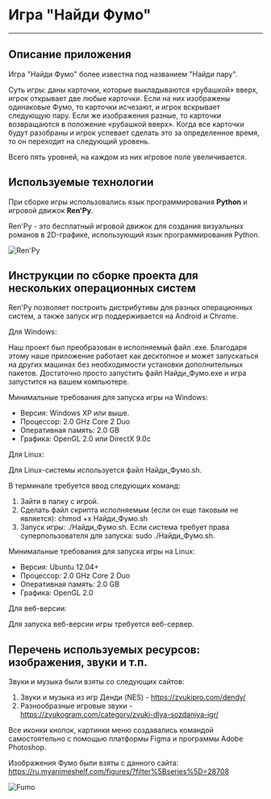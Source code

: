 # Игра "Найди Фумо"

---

## Описание приложения

Игра "Найди Фумо" более известна под названием "Найди пару". 

Суть игры: даны карточки, которые выкладываются «рубашкой» вверх, игрок открывает две любые карточки. Если на них изображены одинаковые Фумо, то карточки исчезают, и игрок вскрывает следующую пару. Если же изображения разные, то карточки возвращаются в положение «рубашкой вверх». Когда все карточки будут разобраны и игрок успевает сделать это за определенное время, то он переходит на следующий уровень. 

Всего пять уровней, на каждом из них игровое поле увеличивается. 

## Используемые технологии

При сборке игры использовались язык программирования **Python** и игровой движок **Ren'Py**. 

Ren'Py - это бесплатный игровой движок для создания визуальных романов в 2D-графике, использующий язык программирования Python.

![Ren'Py](https://www.renpy.org/static/index-logo.png "Ren'Py")

## Инструкции по сборке проекта для нескольких операционных систем

Ren'Py позволяет построить дистрибутивы для разных операционных систем, а также запуск игр поддерживается на Android и Chrome.

Для Windows: 

Наш проект был преобразован в исполняемый файл .exe. Благодаря этому наше приложение работает как десктопное и может запускаться на других машинах без необходимости установки дополнительных пакетов. Достаточно просто запустить файл Найди_Фумо.exe и игра запустится на вашем компьютере.

Минимальные требования для запуска игры на Windows:

* Версия: Windows XP или выше.
* Процессор: 2.0 GHz Core 2 Duo
* Оперативная память: 2.0 GB
* Графика: OpenGL 2.0 или DirectX 9.0c

Для Linux: 

Для Linux-системы используется файл Найди_Фумо.sh.

В терминале требуется ввод следующих команд:

1. Зайти в папку с игрой.
2. Сделать файл скрипта исполняемым (если он еще таковым не является): chmod +x Найди_Фумо.sh
3. Запуск игры: ./Найди_Фумо.sh. Если система требует права суперпользователя для запуска: sudo ./Найди_Фумо.sh.

Минимальные требования для запуска игры на Linux:

* Версия: Ubuntu 12.04+
* Процессор: 2.0 GHz Core 2 Duo
* Оперативная память: 2.0 GB
* Графика: OpenGL 2.0

Для веб-версии:

Для запуска веб-версии игры требуется веб-сервер.

## Перечень используемых ресурсов: изображения, звуки и т.п.

Звуки и музыка были взяты со следующих сайтов:

1. Звуки и музыка из игр Денди (NES) - https://zvukipro.com/dendy/
2. Разнообразные игровые звуки - https://zvukogram.com/category/zvuki-dlya-sozdaniya-igr/

Все иконки кнопок, картинки меню создавались командой самостоятельно с помощью платформы Figma и программы Adobe Photoshop.

Изображения Фумо были взяты с данного сайта: https://ru.myanimeshelf.com/figures/?filter%5Bseries%5D=28708

![Fumo](https://ru.myanimeshelf.com/autoresize/0x1000/upload/dynamic/2015-12/22/GOODS-000673926.jpg 'FumoFumo')
